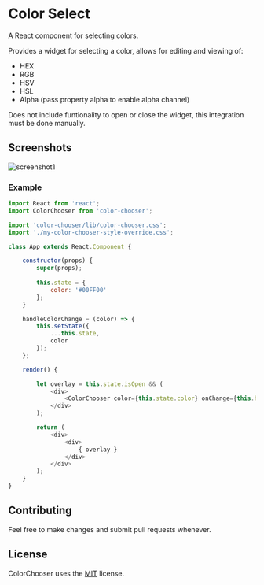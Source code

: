 # Color Select

A React component for selecting colors.  

Provides a widget for selecting a color, allows for editing and viewing of:
- HEX
- RGB
- HSV
- HSL
- Alpha (pass property alpha to enable alpha channel)

Does not include funtionality to open or close the widget, this integration must be done manually.

## Screenshots
![screenshot1](https://raw.githubusercontent.com/obsius/color-chooser/master/doc/example.png "Example")

### Example

```js
import React from 'react';
import ColorChooser from 'color-chooser';

import 'color-chooser/lib/color-chooser.css';
import './my-color-chooser-style-override.css';

class App extends React.Component {

	constructor(props) {
		super(props);
		
		this.state = {
			color: '#00FF00'
		};
	}

	handleColorChange = (color) => {
		this.setState({
			...this.state,
			color
		});
	};

	render() {

		let overlay = this.state.isOpen && (
			<div>
				<ColorChooser color={this.state.color} onChange={this.handleColorChange} />
			</div>
		);

		return (
			<div>
				<div>
					{ overlay }
				</div>
			</div>
		);
	}
}
```

## Contributing
Feel free to make changes and submit pull requests whenever.


## License
ColorChooser uses the [MIT](https://opensource.org/licenses/MIT) license.